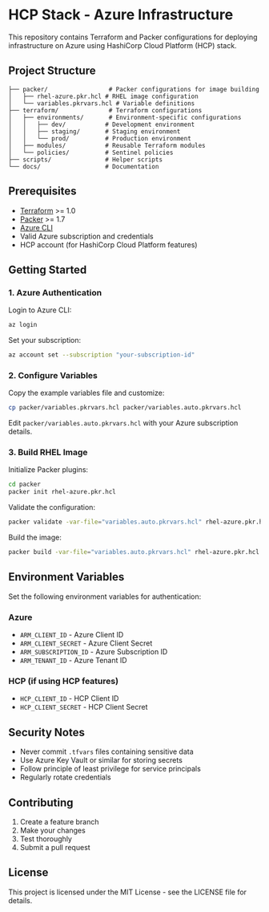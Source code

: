 # HCP Stack - Azure Infrastructure

This repository contains Terraform and Packer configurations for deploying infrastructure on Azure using HashiCorp Cloud Platform (HCP) stack.

## Project Structure

```
├── packer/                 # Packer configurations for image building
│   ├── rhel-azure.pkr.hcl # RHEL image configuration
│   └── variables.pkrvars.hcl # Variable definitions
├── terraform/              # Terraform configurations
│   ├── environments/       # Environment-specific configurations
│   │   ├── dev/           # Development environment
│   │   ├── staging/       # Staging environment
│   │   └── prod/          # Production environment
│   ├── modules/           # Reusable Terraform modules
│   └── policies/          # Sentinel policies
├── scripts/               # Helper scripts
└── docs/                  # Documentation
```

## Prerequisites

- [Terraform](https://www.terraform.io/downloads.html) >= 1.0
- [Packer](https://www.packer.io/downloads) >= 1.7
- [Azure CLI](https://docs.microsoft.com/en-us/cli/azure/install-azure-cli)
- Valid Azure subscription and credentials
- HCP account (for HashiCorp Cloud Platform features)

## Getting Started

### 1. Azure Authentication

Login to Azure CLI:
```bash
az login
```

Set your subscription:
```bash
az account set --subscription "your-subscription-id"
```

### 2. Configure Variables

Copy the example variables file and customize:
```bash
cp packer/variables.pkrvars.hcl packer/variables.auto.pkrvars.hcl
```

Edit `packer/variables.auto.pkrvars.hcl` with your Azure subscription details.

### 3. Build RHEL Image

Initialize Packer plugins:
```bash
cd packer
packer init rhel-azure.pkr.hcl
```

Validate the configuration:
```bash
packer validate -var-file="variables.auto.pkrvars.hcl" rhel-azure.pkr.hcl
```

Build the image:
```bash
packer build -var-file="variables.auto.pkrvars.hcl" rhel-azure.pkr.hcl
```

## Environment Variables

Set the following environment variables for authentication:

### Azure
- `ARM_CLIENT_ID` - Azure Client ID
- `ARM_CLIENT_SECRET` - Azure Client Secret  
- `ARM_SUBSCRIPTION_ID` - Azure Subscription ID
- `ARM_TENANT_ID` - Azure Tenant ID

### HCP (if using HCP features)
- `HCP_CLIENT_ID` - HCP Client ID
- `HCP_CLIENT_SECRET` - HCP Client Secret

## Security Notes

- Never commit `.tfvars` files containing sensitive data
- Use Azure Key Vault or similar for storing secrets
- Follow principle of least privilege for service principals
- Regularly rotate credentials

## Contributing

1. Create a feature branch
2. Make your changes
3. Test thoroughly
4. Submit a pull request

## License

This project is licensed under the MIT License - see the LICENSE file for details.